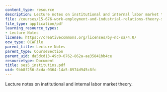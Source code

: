 ```yaml
---
content_type: resource
description: Lecture notes on institutional and internal labor market theory.
file: /courses/15-676-work-employment-and-industrial-relations-theory-spring-2008/9bb8f2568cda036414a58974d945c8fc_ses5_institutins.pdf
file_type: application/pdf
learning_resource_types:
- Lecture Notes
license: https://creativecommons.org/licenses/by-nc-sa/4.0/
ocw_type: OCWFile
parent_title: Lecture Notes
parent_type: CourseSection
parent_uid: da5dcd13-49c0-0762-862a-ae35841bb4ce
resourcetype: Document
title: ses5_institutins.pdf
uid: 9bb8f256-8cda-0364-14a5-8974d945c8fc
---
```

Lecture notes on institutional and internal labor market theory.
